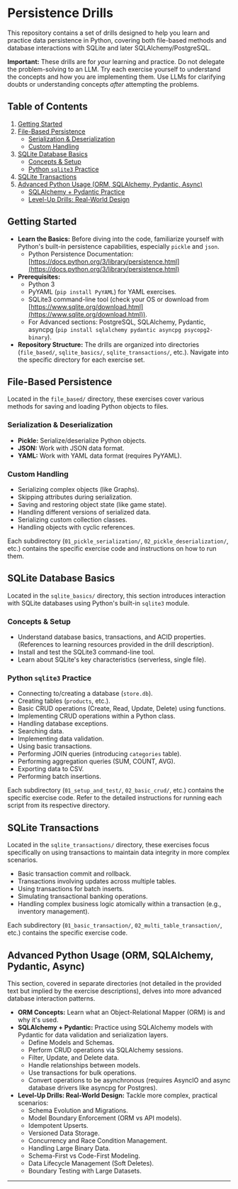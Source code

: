 # Persistence Drills

This repository contains a set of drills designed to help you learn and practice data persistence in Python, covering both file-based methods and database interactions with SQLite and later SQLAlchemy/PostgreSQL.

**Important:** These drills are for *your* learning and practice. Do not delegate the problem-solving to an LLM. Try each exercise yourself to understand the concepts and how you are implementing them. Use LLMs for clarifying doubts or understanding concepts *after* attempting the problems.

## Table of Contents

1.  [Getting Started](#getting-started)
2.  [File-Based Persistence](#file-based-persistence)
    * [Serialization & Deserialization](#serialization--deserialization)
    * [Custom Handling](#custom-handling)
3.  [SQLite Database Basics](#sqlite-database-basics)
    * [Concepts & Setup](#concepts--setup)
    * [Python `sqlite3` Practice](#python-sqlite3-practice)
4.  [SQLite Transactions](#sqlite-transactions)
5.  [Advanced Python Usage (ORM, SQLAlchemy, Pydantic, Async)](#advanced-python-usage-orm-sqlalchemy-pydantic-async)
    * [SQLAlchemy + Pydantic Practice](#sqlalchemy--pydantic-practice)
    * [Level-Up Drills: Real-World Design](#level-up-drills-real-world-design)

## Getting Started

* **Learn the Basics:** Before diving into the code, familiarize yourself with Python's built-in persistence capabilities, especially `pickle` and `json`.
    * Python Persistence Documentation: [https://docs.python.org/3/library/persistence.html](https://docs.python.org/3/library/persistence.html)
* **Prerequisites:**
    * Python 3
    * PyYAML (`pip install PyYAML`) for YAML exercises.
    * SQLite3 command-line tool (check your OS or download from [https://www.sqlite.org/download.html](https://www.sqlite.org/download.html)).
    * For Advanced sections: PostgreSQL, SQLAlchemy, Pydantic, asyncpg (`pip install sqlalchemy pydantic asyncpg psycopg2-binary`).
* **Repository Structure:** The drills are organized into directories (`file_based/`, `sqlite_basics/`, `sqlite_transactions/`, etc.). Navigate into the specific directory for each exercise set.

## File-Based Persistence

Located in the `file_based/` directory, these exercises cover various methods for saving and loading Python objects to files.

### Serialization & Deserialization

* **Pickle:** Serialize/deserialize Python objects.
* **JSON:** Work with JSON data format.
* **YAML:** Work with YAML data format (requires PyYAML).

### Custom Handling

* Serializing complex objects (like Graphs).
* Skipping attributes during serialization.
* Saving and restoring object state (like game state).
* Handling different versions of serialized data.
* Serializing custom collection classes.
* Handling objects with cyclic references.

Each subdirectory (`01_pickle_serialization/`, `02_pickle_deserialization/`, etc.) contains the specific exercise code and instructions on how to run them.

## SQLite Database Basics

Located in the `sqlite_basics/` directory, this section introduces interaction with SQLite databases using Python's built-in `sqlite3` module.

### Concepts & Setup

* Understand database basics, transactions, and ACID properties. (References to learning resources provided in the drill description).
* Install and test the SQLite3 command-line tool.
* Learn about SQLite's key characteristics (serverless, single file).

### Python `sqlite3` Practice

* Connecting to/creating a database (`store.db`).
* Creating tables (`products`, etc.).
* Basic CRUD operations (Create, Read, Update, Delete) using functions.
* Implementing CRUD operations within a Python class.
* Handling database exceptions.
* Searching data.
* Implementing data validation.
* Using basic transactions.
* Performing JOIN queries (introducing `categories` table).
* Performing aggregation queries (SUM, COUNT, AVG).
* Exporting data to CSV.
* Performing batch insertions.

Each subdirectory (`01_setup_and_test/`, `02_basic_crud/`, etc.) contains the specific exercise code. Refer to the detailed instructions for running each script from its respective directory.

## SQLite Transactions

Located in the `sqlite_transactions/` directory, these exercises focus specifically on using transactions to maintain data integrity in more complex scenarios.

* Basic transaction commit and rollback.
* Transactions involving updates across multiple tables.
* Using transactions for batch inserts.
* Simulating transactional banking operations.
* Handling complex business logic atomically within a transaction (e.g., inventory management).

Each subdirectory (`01_basic_transaction/`, `02_multi_table_transaction/`, etc.) contains the specific exercise code.

## Advanced Python Usage (ORM, SQLAlchemy, Pydantic, Async)

This section, covered in separate directories (not detailed in the provided text but implied by the exercise descriptions), delves into more advanced database interaction patterns.

* **ORM Concepts:** Learn what an Object-Relational Mapper (ORM) is and why it's used.
* **SQLAlchemy + Pydantic:** Practice using SQLAlchemy models with Pydantic for data validation and serialization layers.
    * Define Models and Schemas.
    * Perform CRUD operations via SQLAlchemy sessions.
    * Filter, Update, and Delete data.
    * Handle relationships between models.
    * Use transactions for bulk operations.
    * Convert operations to be asynchronous (requires AsyncIO and async database drivers like asyncpg for Postgres).
* **Level-Up Drills: Real-World Design:** Tackle more complex, practical scenarios:
    * Schema Evolution and Migrations.
    * Model Boundary Enforcement (ORM vs API models).
    * Idempotent Upserts.
    * Versioned Data Storage.
    * Concurrency and Race Condition Management.
    * Handling Large Binary Data.
    * Schema-First vs Code-First Modeling.
    * Data Lifecycle Management (Soft Deletes).
    * Boundary Testing with Large Datasets.

---

